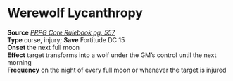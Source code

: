 # Werewolf Lycanthropy

**Source** [_PRPG Core Rulebook pg. 557_](http://paizo.com/pathfinderRPG/v5748btpy88yj)  
**Type** curse, injury; **Save** Fortitude DC 15  
**Onset** the next full moon  
**Effect** target transforms into a wolf under the GM’s control until the next morning  
**Frequency** on the night of every full moon or whenever the target is injured